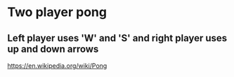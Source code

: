 # Two player pong

## Left player uses 'W' and 'S' and right player uses up and down arrows

https://en.wikipedia.org/wiki/Pong
